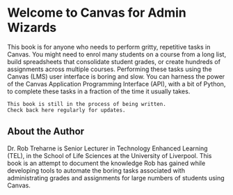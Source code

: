 # Welcome to Canvas for Admin Wizards

This book is for anyone who needs to perform gritty, repetitive tasks in Canvas.
You might need to enrol many students on a course from a long list, build spreadsheets
that consolidate student grades, or create hundreds of assignments across multiple courses.
Performing these tasks using the Canvas (LMS) user interface is boring and slow.
You can harness the power of the Canvas Application Programming Interface (API), with 
a bit of Python, to complete these tasks in a fraction of the time it usually takes.

```{note}
This book is still in the process of being written. 
Check back here regularly for updates.
```

## About the Author
Dr. Rob Treharne is Senior Lecturer in Technology Enhanced Learning (TEL), in the School of Life
Sciences at the University of Liverpool. This book is an attempt to document the knowledge Rob
has gained while developing tools to automate the boring tasks associated with administrating grades
and assignments for large numbers of students using Canvas. 







